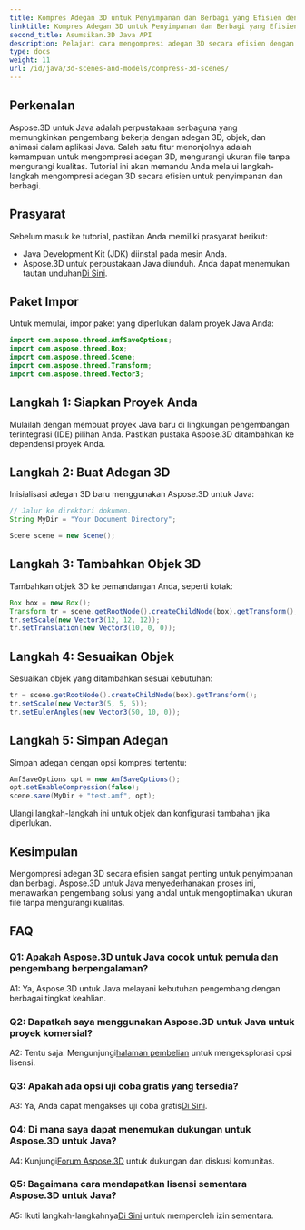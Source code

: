 ```yaml
---
title: Kompres Adegan 3D untuk Penyimpanan dan Berbagi yang Efisien dengan Aspose.3D untuk Java
linktitle: Kompres Adegan 3D untuk Penyimpanan dan Berbagi yang Efisien dengan Aspose.3D untuk Java
second_title: Asumsikan.3D Java API
description: Pelajari cara mengompresi adegan 3D secara efisien dengan Aspose.3D untuk Java. Ikuti panduan langkah demi langkah kami untuk penyimpanan dan berbagi yang optimal.
type: docs
weight: 11
url: /id/java/3d-scenes-and-models/compress-3d-scenes/
---
```

## Perkenalan

Aspose.3D untuk Java adalah perpustakaan serbaguna yang memungkinkan pengembang bekerja dengan adegan 3D, objek, dan animasi dalam aplikasi Java. Salah satu fitur menonjolnya adalah kemampuan untuk mengompresi adegan 3D, mengurangi ukuran file tanpa mengurangi kualitas. Tutorial ini akan memandu Anda melalui langkah-langkah mengompresi adegan 3D secara efisien untuk penyimpanan dan berbagi.

## Prasyarat

Sebelum masuk ke tutorial, pastikan Anda memiliki prasyarat berikut:

- Java Development Kit (JDK) diinstal pada mesin Anda.
- Aspose.3D untuk perpustakaan Java diunduh. Anda dapat menemukan tautan unduhan[Di Sini](https://releases.aspose.com/3d/java/).

## Paket Impor

Untuk memulai, impor paket yang diperlukan dalam proyek Java Anda:

```java
import com.aspose.threed.AmfSaveOptions;
import com.aspose.threed.Box;
import com.aspose.threed.Scene;
import com.aspose.threed.Transform;
import com.aspose.threed.Vector3;
```

## Langkah 1: Siapkan Proyek Anda

Mulailah dengan membuat proyek Java baru di lingkungan pengembangan terintegrasi (IDE) pilihan Anda. Pastikan pustaka Aspose.3D ditambahkan ke dependensi proyek Anda.

## Langkah 2: Buat Adegan 3D

Inisialisasi adegan 3D baru menggunakan Aspose.3D untuk Java:

```java
// Jalur ke direktori dokumen.
String MyDir = "Your Document Directory";

Scene scene = new Scene();
```

## Langkah 3: Tambahkan Objek 3D

Tambahkan objek 3D ke pemandangan Anda, seperti kotak:

```java
Box box = new Box();
Transform tr = scene.getRootNode().createChildNode(box).getTransform();
tr.setScale(new Vector3(12, 12, 12));
tr.setTranslation(new Vector3(10, 0, 0));
```

## Langkah 4: Sesuaikan Objek

Sesuaikan objek yang ditambahkan sesuai kebutuhan:

```java
tr = scene.getRootNode().createChildNode(box).getTransform();
tr.setScale(new Vector3(5, 5, 5));
tr.setEulerAngles(new Vector3(50, 10, 0));
```

## Langkah 5: Simpan Adegan

Simpan adegan dengan opsi kompresi tertentu:

```java
AmfSaveOptions opt = new AmfSaveOptions();
opt.setEnableCompression(false);
scene.save(MyDir + "test.amf", opt);
```

Ulangi langkah-langkah ini untuk objek dan konfigurasi tambahan jika diperlukan.

## Kesimpulan

Mengompresi adegan 3D secara efisien sangat penting untuk penyimpanan dan berbagi. Aspose.3D untuk Java menyederhanakan proses ini, menawarkan pengembang solusi yang andal untuk mengoptimalkan ukuran file tanpa mengurangi kualitas.

## FAQ

### Q1: Apakah Aspose.3D untuk Java cocok untuk pemula dan pengembang berpengalaman?

A1: Ya, Aspose.3D untuk Java melayani kebutuhan pengembang dengan berbagai tingkat keahlian.

### Q2: Dapatkah saya menggunakan Aspose.3D untuk Java untuk proyek komersial?

 A2: Tentu saja. Mengunjungi[halaman pembelian](https://purchase.aspose.com/buy) untuk mengeksplorasi opsi lisensi.

### Q3: Apakah ada opsi uji coba gratis yang tersedia?

 A3: Ya, Anda dapat mengakses uji coba gratis[Di Sini](https://releases.aspose.com/).

### Q4: Di mana saya dapat menemukan dukungan untuk Aspose.3D untuk Java?

 A4: Kunjungi[Forum Aspose.3D](https://forum.aspose.com/c/3d/18) untuk dukungan dan diskusi komunitas.

### Q5: Bagaimana cara mendapatkan lisensi sementara Aspose.3D untuk Java?

 A5: Ikuti langkah-langkahnya[Di Sini](https://purchase.aspose.com/temporary-license/) untuk memperoleh izin sementara.
